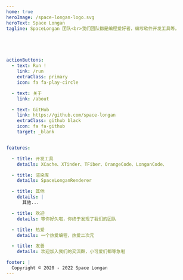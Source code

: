 ```yaml
---
home: true
heroImage: /space-longan-logo.svg
heroText: Space Longan
tagline: SpaceLongan 团队<br>我们团队都是编程爱好者，编写软件开发工具等。





actionButtons:
  - text: Run !
    link: /run
    extraClass: primary
    icon: fa fa-play-circle

  - text: 关于
    link: /about 

  - text: GitHub
    link: https://github.com/space-longan
    extraClass: github black
    icon: fa fa-github
    target: _blank


features:

  - title: 开发工具
    details: XCache、XTinder、TFiber、OrangeCode、LonganCode、

  - title: 渲染库
    details: SpaceLonganRenderer

  - title: 其他
    details: |
      其他...

  - title: 欢迎
    details: 等你好久啦，你终于发现了我们的团队

  - title: 热爱
    details: 一个热爱编程，热爱二次元

  - title: 友善
    details: 欢迎加入我们的交流群，小可爱们都等急啦    

footer: |
  Copyright © 2020 - 2022 Space Longan
---
```



